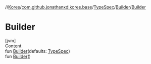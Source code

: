 //[Kores](../../../index.md)/[com.github.jonathanxd.kores.base](../../index.md)/[TypeSpec](../index.md)/[Builder](index.md)/[Builder](-builder.md)



# Builder  
[jvm]  
Content  
fun [Builder](-builder.md)(defaults: [TypeSpec](../index.md))  
fun [Builder](-builder.md)()  




